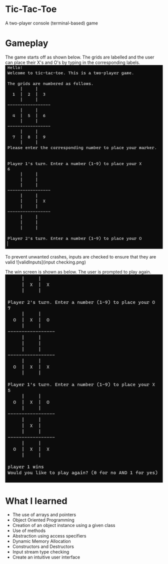 # Tic-Tac-Toe
A two-player console (terminal-based) game

# Gameplay

The game starts off as shown below. The grids are labelled and the user can place their X's and O's by typing in the corresponding labels. 
![start](game_start.png)

To prevent unwanted crashes, inputs are checked to ensure that they are valid
![validInputs](input checking.png)

The win screen is shown as below. The user is prompted to play again.
![win screen](win_screen.png)

# What I learned
* The use of arrays and pointers
* Object Oriented Programming
* Creation of an object instance using a given class
* Use of methods
* Abstraction using access specifiers
* Dynamic Memory Allocation
* Constructors and Destructors
* Input stream type checking
* Create an intuitive user interface
